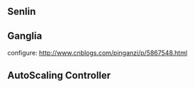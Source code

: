 ## Senlin


## Ganglia
configure:  <http://www.cnblogs.com/pinganzi/p/5867548.html>


## AutoScaling Controller


